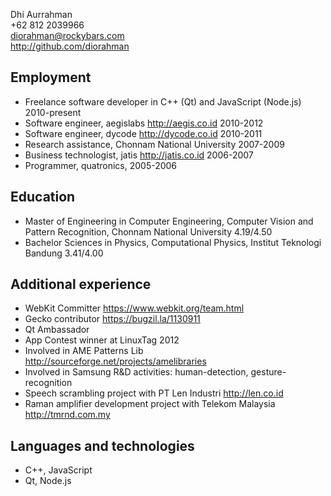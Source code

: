 Dhi Aurrahman
<br/>+62 812 2039966
<br/>diorahman@rockybars.com
<br/>http://github.com/diorahman

## Employment

- Freelance software developer in C++ (Qt) and JavaScript (Node.js) 2010-present
- Software engineer, aegislabs http://aegis.co.id 2010-2012
- Software engineer, dycode http://dycode.co.id 2010-2011
- Research assistance, Chonnam National University 2007-2009
- Business technologist, jatis http://jatis.co.id 2006-2007
- Programmer, quatronics, 2005-2006

## Education

- Master of Engineering in Computer Engineering, Computer Vision and Pattern Recognition, Chonnam National University 4.19/4.50
- Bachelor Sciences in Physics, Computational Physics, Institut Teknologi Bandung 3.41/4.00

## Additional experience

- WebKit Committer https://www.webkit.org/team.html
- Gecko contributor https://bugzil.la/1130911
- Qt Ambassador
- App Contest winner at LinuxTag 2012
- Involved in AME Patterns Lib http://sourceforge.net/projects/amelibraries
- Involved in Samsung R&D activities: human-detection, gesture-recognition
- Speech scrambling project with PT Len Industri http://len.co.id
- Raman amplifier development project with Telekom Malaysia http://tmrnd.com.my

## Languages and technologies

- C++, JavaScript
- Qt, Node.js

